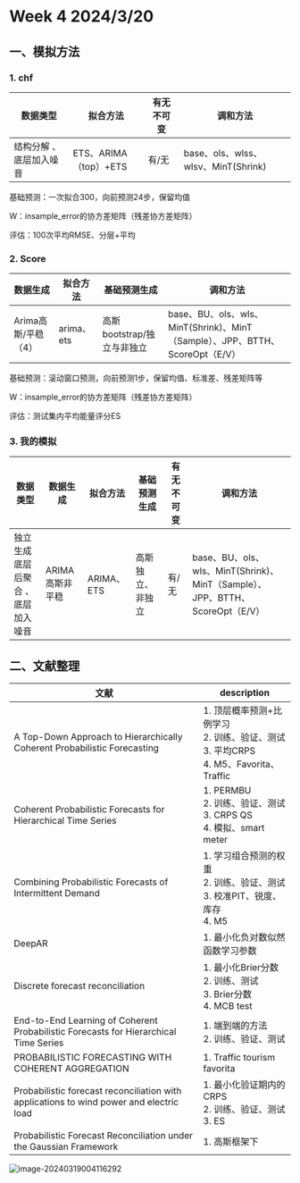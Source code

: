 # Week 4 2024/3/20

## 一、模拟方法

### 1. chf

| 数据类型                | 拟合方法              | 有无不可变 | 调和方法                            |
| ----------------------- | --------------------- | ---------- | ----------------------------------- |
| 结构分解 、底层加入噪音 | ETS、ARIMA（top）+ETS | 有/无      | base、ols、wlss、wlsv、MinT(Shrink) |

基础预测：一次拟合300，向前预测24步，保留均值

W：insample_error的协方差矩阵（残差协方差矩阵）

评估：100次平均RMSE、分层+平均

### 2. Score

| 数据生成            | 拟合方法   | 基础预测生成               | 调和方法                                                     |
| ------------------- | ---------- | -------------------------- | ------------------------------------------------------------ |
| Arima高斯/平稳（4） | arima、ets | 高斯bootstrap/独立与非独立 | base、BU、ols、wls、MinT(Shrink)、MinT（Sample）、JPP、BTTH、ScoreOpt（E/V） |

基础预测：滚动窗口预测，向前预测1步，保留均值、标准差、残差矩阵等

W：insample_error的协方差矩阵（残差协方差矩阵）

评估：测试集内平均能量评分ES

### 3. 我的模拟

| 数据类型                          | 数据生成        | 拟合方法   | 基础预测生成     | 有无不可变 | 调和方法                                                     |
| --------------------------------- | --------------- | ---------- | ---------------- | ---------- | ------------------------------------------------------------ |
| 独立生成底层后聚合 、底层加入噪音 | ARIMA高斯非平稳 | ARIMA、ETS | 高斯独立、非独立 | 有/无      | base、BU、ols、wls、MinT(Shrink)、MinT（Sample）、JPP、BTTH、ScoreOpt（E/V） |



## 二、文献整理

| 文献                                                         | description                                                  |
| ------------------------------------------------------------ | ------------------------------------------------------------ |
| A Top-Down Approach to Hierarchically Coherent Probabilistic Forecasting | 1. 顶层概率预测+比例学习<br />2. 训练、验证、测试<br />3. 平均CRPS<br />4. M5、Favorita、Traffic |
| Coherent Probabilistic Forecasts for Hierarchical Time Series | 1. PERMBU<br />2. 训练、验证、测试<br />3. CRPS QS<br />4. 模拟、smart meter |
| Combining Probabilistic Forecasts of Intermittent Demand     | 1. 学习组合预测的权重<br />2. 训练、验证、测试<br />3. 校准PIT、锐度、库存<br />4. M5 |
| DeepAR                                                       | 1. 最小化负对数似然函数学习参数                              |
| Discrete forecast reconciliation                             | 1. 最小化Brier分数<br />2. 训练、测试<br />3. Brier分数<br />4. MCB test |
| End-to-End Learning of Coherent Probabilistic Forecasts for Hierarchical Time Series | 1. 端到端的方法<br />2. 训练、验证、测试<br />               |
| PROBABILISTIC FORECASTING WITH COHERENT AGGREGATION          | 1. Traffic tourism favorita                                  |
| Probabilistic forecast reconciliation with applications to wind power and  electric load | 1. 最小化验证期内的CRPS<br />2. 训练、验证、测试<br />3. ES<br /> |
| Probabilistic Forecast Reconciliation under the Gaussian Framework | 1. 高斯框架下                                                |

![image-20240319004116292](C:\Users\Administrator\AppData\Roaming\Typora\typora-user-images\image-20240319004116292.png)